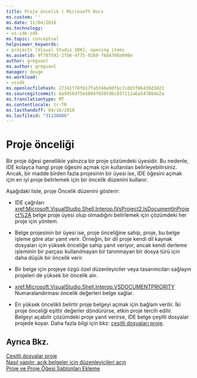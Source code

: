 ```yaml
---
title: Proje öncelik | Microsoft Docs
ms.custom: ''
ms.date: 11/04/2016
ms.technology:
- vs-ide-sdk
ms.topic: conceptual
helpviewer_keywords:
- projects [Visual Studio SDK], opening items
ms.assetid: 9f707592-2fb6-4f75-9269-f6d4700a998e
author: gregvanl
ms.author: gregvanl
manager: douge
ms.workload:
- vssdk
ms.openlocfilehash: 27341f78fb17fa5346a9dfbc7cdd3f86439d3d23
ms.sourcegitcommit: 6a9d5bd75e50947659fd6c837111a6a547884e2a
ms.translationtype: MT
ms.contentlocale: tr-TR
ms.lasthandoff: 04/16/2018
ms.locfileid: "31130886"
---
```

# <a name="project-priority"></a>Proje önceliği
Bir proje öğesi genellikle yalnızca bir proje çözümdeki üyesidir. Bu nedenle, IDE kolayca hangi proje öğesini açmak için kullanılan belirleyebilirsiniz. Ancak, bir madde birden fazla projesinin bir üyesi ise, IDE öğesini açmak için en iyi proje belirlemek için bir öncelik düzenini kullanır.  
  
 Aşağıdaki liste, proje Öncelik düzenini gösterir:  
  
-   IDE çağrıları <xref:Microsoft.VisualStudio.Shell.Interop.IVsProject2.IsDocumentInProject%2A> belge proje üyesi olup olmadığını belirlemek için çözümdeki her proje için yöntem.  
  
-   Belge projesinin bir üyesi ise, proje önceliğine sahip, proje, bu belge işleme göre atar yanıt verir. Örneğin, bir dil proje kendi dil kaynak dosyaları için yüksek önceliğe sahip yanıt veriyor, ancak kendi derleme işleminin bir parçası kullanılmayan bir tanınmayan bir dosya türü için daha düşük bir öncelik verir.  
  
-   Bir belge için projeye özgü özel düzenleyiciler veya tasarımcıları sağlayın projeleri de yüksek bir öncelik alır.  
  
-   <xref:Microsoft.VisualStudio.Shell.Interop.VSDOCUMENTPRIORITY> Numaralandırması öncelik değerleri belge sağlar.  
  
-   En yüksek öncelikli belirtir proje belgeyi açmak için bağlam verilir. İki proje önceliği eşittir değerler döndürürse, etkin proje tercih edilir. Belgeyi açabilir çözümdeki proje yanıt verirse, IDE belge çeşitli dosyalar projede koyar. Daha fazla bilgi için bkz: [çeşitli dosyaları proje](../../extensibility/internals/miscellaneous-files-project.md).  
  
## <a name="see-also"></a>Ayrıca Bkz.  
 [Çeşitli dosyalar proje](../../extensibility/internals/miscellaneous-files-project.md)   
 [Nasıl yapılır: açık belgeler için düzenleyicileri açın](../../extensibility/how-to-open-editors-for-open-documents.md)   
 [Proje ve Proje Öğesi Şablonları Ekleme](../../extensibility/internals/adding-project-and-project-item-templates.md)